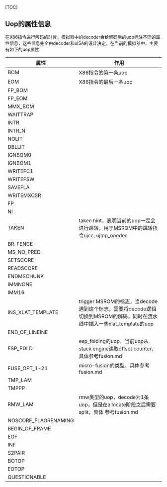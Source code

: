 [TOC]

## Uop的属性信息

在X86指令进行解码的时候，模拟器中的decoder会给解码后的uop标注不同的属性信息，这些信息完全由decoder和uISA的设计决定。在当前的模拟器中，主要有如下的uop属性

| 属性                 | 作用                                                         |
| -------------------- | ------------------------------------------------------------ |
| BOM                  | X86指令的第一条uop                                           |
| EOM                  | X86指令的最后一条uop                                         |
| FP_BOM               |                                                              |
| FP_EOM               |                                                              |
| MMX_BOM              |                                                              |
| WAITTRAP             |                                                              |
| INTR                 |                                                              |
| INTR_N               |                                                              |
| NOLIT                |                                                              |
| DBLLIT               |                                                              |
| IGNBOM0              |                                                              |
| IGNBOM1              |                                                              |
| WRITEFC1             |                                                              |
| WRITEFSW             |                                                              |
| SAVEFLA              |                                                              |
| WRITEMXCSR           |                                                              |
| FP                   |                                                              |
| NI                   |                                                              |
| TAKEN                | taken hint，表明当前的uop一定会进行跳转，用于MSROM中的跳转指令ujcc, ujmp_onedec |
| BR_FENCE             |                                                              |
| MS_NO_PRED           |                                                              |
| SETSCORE             |                                                              |
| READSCORE            |                                                              |
| ENDMSCHUNK           |                                                              |
| IMMNONE              |                                                              |
| IMM16                |                                                              |
| INS_XLAT_TEMPLATE    | trigger MSROM的标志，当decode遇到这个标志，需要将decode逻辑切换到MSROM的解码，同时在流水线中插入一些xlat_template的uop |
| END_OF_LINEINE       |                                                              |
| ESP_FOLD             | esp_folding的uop，当前uop从stack engine读取offset counter，具体参考fusion.md |
| FUSE_OPT_1-21        | micro-fusion的类型，具体参考fusion.md                        |
| TMP_LAM              |                                                              |
| TMPPP                |                                                              |
| RMW_LAM              | rmw类型的uop，decode为1条uop，但是在allocate阶段之后需要split，具体 参考fusion.md |
| NOSCORE_FLAGRENAMING |                                                              |
| BEGIN_OF_FRAME       |                                                              |
| EOF                  |                                                              |
| INF                  |                                                              |
| S2PAIR               |                                                              |
| BOTOP                |                                                              |
| EOTOP                |                                                              |
| QUESTIONABLE         |                                                              |

